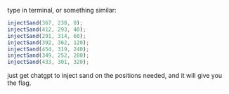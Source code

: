 type in terminal, or something similar:

```js
injectSand(367, 238, 0);
injectSand(412, 293, 40);
injectSand(291, 314, 60);
injectSand(392, 362, 120);
injectSand(454, 319, 240);
injectSand(349, 252, 280);
injectSand(433, 301, 320);
```

just get chatgpt to inject sand on the positions needed, and it will give you the flag.